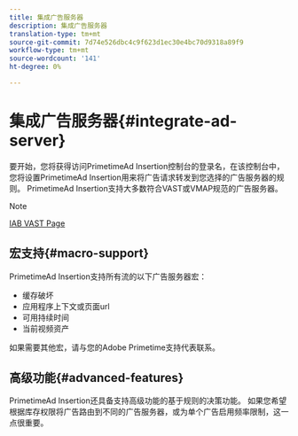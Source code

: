 ```yaml
---
title: 集成广告服务器
description: 集成广告服务器
translation-type: tm+mt
source-git-commit: 7d74e526dbc4c9f623d1ec30e4bc70d9318a89f9
workflow-type: tm+mt
source-wordcount: '141'
ht-degree: 0%

---
```



# 集成广告服务器{#integrate-ad-server}

要开始，您将获得访问PrimetimeAd Insertion控制台的登录名，在该控制台中，您将设置PrimetimeAd Insertion用来将广告请求转发到您选择的广告服务器的规则。 PrimetimeAd Insertion支持大多数符合VAST或VMAP规范的广告服务器。

>[!NOTE]
>
>[IAB VAST Page](https://www.iab.com/guidelines/digital-video-ad-serving-template-vast)

## 宏支持{#macro-support}

PrimetimeAd Insertion支持所有流的以下广告服务器宏：

* 缓存破坏
* 应用程序上下文或页面url
* 可用持续时间
* 当前视频资产

<!--For technical information regarding specific ad servers or ad macros, see [Supported ad servers and macros](supported-ad-servers-and-macros.md).-->

如果需要其他宏，请与您的Adobe Primetime支持代表联系。

## 高级功能{#advanced-features}

PrimetimeAd Insertion还具备支持高级功能的基于规则的决策功能。 如果您希望根据库存权限将广告路由到不同的广告服务器，或为单个广告启用频率限制，这一点很重要。<!--For more information, see [Advanced Features](route-ads-based-on-rules.md).-->
